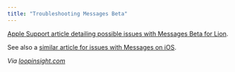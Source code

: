 ```yaml
---
title: "Troubleshooting Messages Beta"
---
```

<p><a href="http://support.apple.com/kb/TS4196">Apple Support article detailing possible issues with Messages Beta for Lion</a>.</p>
<p>See also a <a href="http://support.apple.com/kb/TS2755">similar article for issues with Messages on iOS</a>.</p>
<p><em>Via <a href="http://www.loopinsight.com/2012/02/17/troubleshooting-messages-beta/">loopinsight.com</a></em></p>
